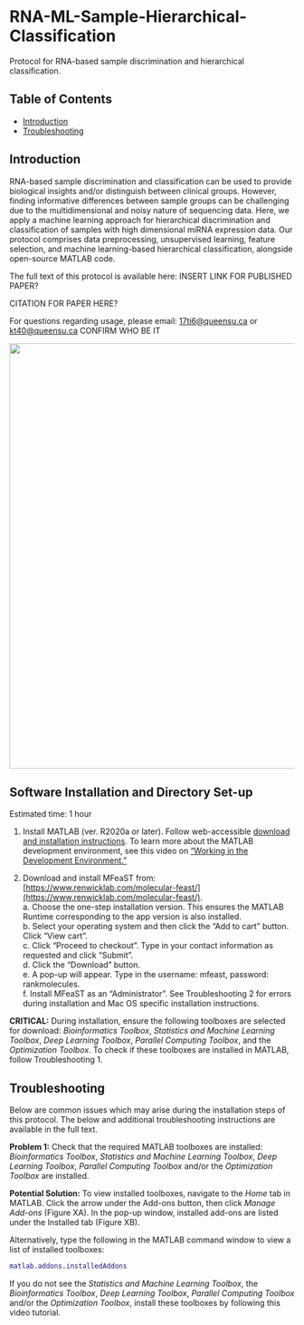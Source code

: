 # RNA-ML-Sample-Hierarchical-Classification
Protocol for RNA-based sample discrimination and hierarchical classification.  

## Table of Contents
* [Introduction](#intro)
* [Troubleshooting](#troubleshooting)

## Introduction<a name="intro"></a>

RNA-based sample discrimination and classification can be used to provide biological insights and/or distinguish between clinical groups. However, finding informative differences between sample groups can be challenging due to the multidimensional and noisy nature of sequencing data. Here, we apply a machine learning approach for hierarchical discrimination and classification of samples with high dimensional miRNA expression data. Our protocol comprises data preprocessing, unsupervised learning, feature selection, and machine learning-based hierarchical classification, alongside open-source MATLAB code.

The full text of this protocol is available here: 
INSERT LINK FOR PUBLISHED PAPER?

CITATION FOR PAPER HERE?

For questions regarding usage, please email: 17ti6@queensu.ca or kt40@queensu.ca CONFIRM WHO BE IT

<div align="center">
    <img src="https://github.com/Renwick-Lab/RNA-ML-Sample-Hierarchical-Classification/assets/57264991/c0ce8e7e-8a0b-4768-9f5e-85c8db870526" width="750">
</div>


## Software Installation and Directory Set-up
Estimated time: 1 hour

1.	Install MATLAB (ver. R2020a or later). Follow web-accessible [download and installation instructions](https://www.mathworks.com/help/install/install-products.html). To learn more about the MATLAB development environment, see this video on [“Working in the Development Environment.”](https://www.mathworks.com/videos/working-in-the-development-environment-69021.html?s_tid=vid_pers_recs)

2. Download and install MFeaST from: [https://www.renwicklab.com/molecular-feast/](https://www.renwicklab.com/molecular-feast/).  
    a. Choose the one-step installation version. This ensures the MATLAB Runtime corresponding to the app version is also installed.  
    b. Select your operating system and then click the “Add to cart” button. Click “View cart”.  
    c. Click “Proceed to checkout”. Type in your contact information as requested and click “Submit”.  
    d. Click the “Download” button.  
    e. A pop-up will appear. Type in the username: mfeast, password: rankmolecules.  
    f. Install MFeaST as an “Administrator”. See Troubleshooting 2 for errors during installation and Mac OS specific installation instructions.



**CRITICAL:** During installation, ensure the following toolboxes are selected for download: *Bioinformatics Toolbox*, *Statistics and Machine Learning Toolbox*, *Deep Learning Toolbox*, *Parallel Computing Toolbox*, and the *Optimization Toolbox*. To check if these toolboxes are installed in MATLAB, follow Troubleshooting 1. 

## Troubleshooting

Below are common issues which may arise during the installation steps of this protocol. The below and additional troubleshooting instructions are available in the full text.

**Problem 1:**
Check that the required MATLAB toolboxes are installed: *Bioinformatics Toolbox*, *Statistics and Machine Learning Toolbox*, *Deep Learning Toolbox*, *Parallel Computing Toolbox* and/or the *Optimization Toolbox* are installed.

**Potential Solution:**
To view installed toolboxes, navigate to the *Home* tab in MATLAB. Click the arrow under the Add-ons button, then click *Manage Add-ons* (Figure XA). In the pop-up window, installed add-ons are listed under the Installed tab (Figure XB). 

Alternatively, type the following in the MATLAB command window to view a list of installed toolboxes: 

```matlab
matlab.addons.installedAddons
```

If you do not see the *Statistics and Machine Learning Toolbox*, the *Bioinformatics Toolbox*, *Deep Learning Toolbox*, *Parallel Computing Toolbox* and/or the *Optimization Toolbox*, install these toolboxes by following this video tutorial. 


